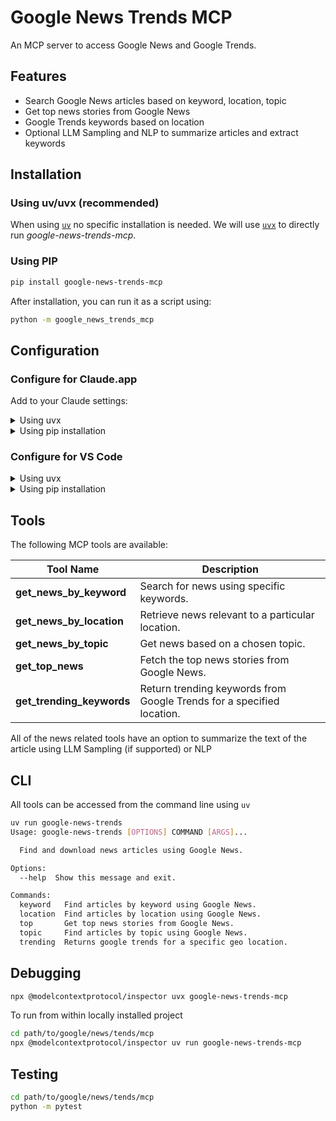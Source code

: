 # Google News Trends MCP

An MCP server to access Google News and Google Trends.

## Features

- Search Google News articles based on keyword, location, topic
- Get top news stories from Google News
- Google Trends keywords based on location
- Optional LLM Sampling and NLP to summarize articles and extract keywords

## Installation

### Using uv/uvx (recommended)

When using [`uv`](https://docs.astral.sh/uv/) no specific installation is needed. We will
use [`uvx`](https://docs.astral.sh/uv/guides/tools/) to directly run *google-news-trends-mcp*.

### Using PIP

```bash
pip install google-news-trends-mcp
```
After installation, you can run it as a script using:

```bash
python -m google_news_trends_mcp
```

## Configuration

### Configure for Claude.app

Add to your Claude settings:

<details>
<summary>Using uvx</summary>

```json
{
  "mcpServers": {
    "google-news-trends": {
      "command": "uvx",
      "args": ["google-news-trends-mcp@latest"]
    }
  }
}
```
</details>

<details>
<summary>Using pip installation</summary>

```json
{
  "mcpServers": {
    "google-news-trends": {
      "command": "python",
      "args": ["-m", "google_news_trends_mcp"]
    }
  }
}
```
</details>

### Configure for VS Code

<details>
<summary>Using uvx</summary>

```json
{
  "mcp": {
    "servers": {
      "google-news-trends": {
        "command": "uvx",
        "args": ["google-news-trends-mcp@latest"]
      }
    }
  }
}
```
</details>

<details>
<summary>Using pip installation</summary>

```json
{
  "mcp": {
    "servers": {
      "google-news-trends": {
        "command": "python",
        "args": ["-m", "google_news_trends_mcp"]
      }
    }
  }
}
```
</details>


## Tools

The following MCP tools are available:

| Tool Name                | Description                                                        |
|--------------------------|--------------------------------------------------------------------|
| **get_news_by_keyword**  | Search for news using specific keywords.                           |
| **get_news_by_location** | Retrieve news relevant to a particular location.                   |
| **get_news_by_topic**    | Get news based on a chosen topic.                                  |
| **get_top_news**         | Fetch the top news stories from Google News.                       |
| **get_trending_keywords**| Return trending keywords from Google Trends for a specified location.|

All of the news related tools have an option to summarize the text of the article using LLM Sampling (if supported) or NLP


## CLI
All tools can be accessed from the command line using `uv`

```bash
uv run google-news-trends
Usage: google-news-trends [OPTIONS] COMMAND [ARGS]...

  Find and download news articles using Google News.

Options:
  --help  Show this message and exit.

Commands:
  keyword   Find articles by keyword using Google News.
  location  Find articles by location using Google News.
  top       Get top news stories from Google News.
  topic     Find articles by topic using Google News.
  trending  Returns google trends for a specific geo location.
```

## Debugging

```bash
npx @modelcontextprotocol/inspector uvx google-news-trends-mcp
```

To run from within locally installed project

```bash
cd path/to/google/news/tends/mcp
npx @modelcontextprotocol/inspector uv run google-news-trends-mcp
```

## Testing

```bash
cd path/to/google/news/tends/mcp
python -m pytest
```
